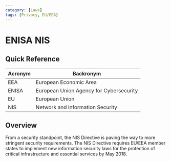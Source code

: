 ```yaml
---
category: [Laws]
tags: [Privacy, EU/EEA]
---
```


# ENISA NIS

## Quick Reference

| Acronym | Backronym |
| - | - |
| EEA | European Economic Area |
| ENISA | European Union Agency for Cybersecurity |
| EU | European Union |
| NIS | Network and Information Security |

## Overview

From a security standpoint, the NIS Directive is paving the way to more stringent security requirements. The NIS Directive requires EU/EEA member states to implement new information security laws for the protection of critical infrastructure and essential services by May 2018.
